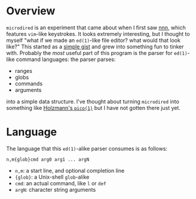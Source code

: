 # Overview

`microdired` is an experiment that came about when I first saw [nnn](https://github.com/jarun/nnn), which features
`vim`-like keystrokes. It looks extremely interesting, but I thought to myself "what if we made an `ed(1)`-like
file editor? what would that look like?" This started as a [simple gist](https://gist.github.com/lojikil/aae3c9aa948a421b894e361688f4ab87)
and grew into something fun to tinker with. Probably the _most_ useful part of this program is the parser for 
`ed(1)`-like command languages: the parser parses:

- ranges
- globs
- commands
- arguments

into a simple data structure. I've thought about turning `microdired` into something like [Holzmann's `pico(1)`](http://man.cat-v.org/unix_10th/1/pico)
but I have not gotten there just yet.

# Language

The language that this `ed(1)`-alike parser consumes is as follows:

`n,m{glob}cmd arg0 arg1 ... argN`

- `n,m`: a start line, and optional completion line
- `{glob}`: a Unix-shell `glob`-alike
- `cmd`: an actual command, like `l` or `def`
- `argN`: character string arguments

